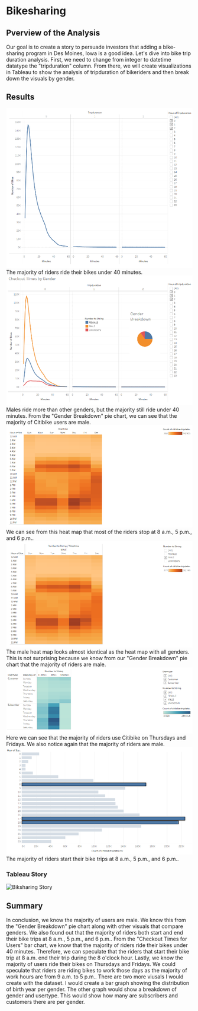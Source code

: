 # Bikesharing
## Pverview of the Analysis
Our goal is to create a story to persuade investors that adding a bike-sharing program in Des Moines, Iowa is a good idea. Let's dive into bike trip duration analysis. First, we need to change from integer to datetime datatype the "tripduration" column. From there, we will create visualizations in Tableau to show the analysis of tripduration of bikeriders and then break down the visuals by gender.
## Results
![Checkout Times for Users](Images/Checkout_Times_for_Users.PNG)\
The majority of riders ride their bikes under 40 minutes.\
![Checkout Times by Gender AND Gender Breakdown](Images/Checkout_Times_by_Gender_AND_Gender_Breakdown.PNG)\
Males ride more than other genders, but the majority still ride under 40 minutes. From the "Gender Breakdown" pie chart, we can see that the majority of Citibike users are male.\
![Trips by Weekday per Hour](Images/Trips_by_Weekday_per_Hour.PNG)\
We can see from this heat map that most of the riders stop at 8 a.m., 5 p.m., and 6 p.m..\
![Trips by Gender - Male](Images/Trips_by_Gender-Male.PNG)\
The male heat map looks almost identical as the heat map with all genders. This is not surprising because we know from our "Gender Breakdown" pie chart that the majority of riders are male.\
![User Trips Gender by Weekday](Images/User_Trips_Gender_by_Weekday.PNG)\
Here we can see that the majority of riders use Citibike on Thursdays and Fridays. We also notice again that the majority of riders are male.
![August Peak Hours](Images/August_Peak_Hours.PNG)\
The majority of riders start their bike trips at 8 a.m., 5 p.m., and 6 p.m..
### Tableau Story
![Biksharing Story](https://public.tableau.com/views/Challenge14_16329379724140/BikesharingProposal?:language=en-US&:display_count=n&:origin=viz_share_link)
## Summary
In conclusion, we know the majority of users are male. We know this from the "Gender Breakdown" pie chart along with other visuals that compare genders. We also found out that the majority of riders both start and end their bike trips at 8 a.m., 5 p.m., and 6 p.m.. From the "Checkout Times for Users" bar chart, we know that the majority of riders ride their bikes under 40 minutes. Therefore, we can speculate that the riders that start their bike trip at 8 a.m. end their trip during the 8 o'clock hour. Lastly, we know the majority of users ride their bikes on Thursdays and Fridays. We could speculate that riders are riding bikes to work those days as the majority of work hours are from 9 a.m. to 5 p.m.. There are two more viusals I would create with the dataset. I would create a bar graph showing the distribution of birth year per gender. The other graph would show a breakdown of gender and usertype. This would show how many are subscribers and customers there are per gender.
